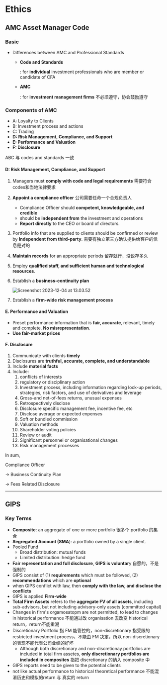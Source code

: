 # Ethics

## AMC Asset Manager Code

### Basic

- Differences between AMC and Professional Standards

    - **Code and Standards**

        : for **individual** investment professionals who are member or candidate of CFA

    - **AMC**

        : for **investment management firms** 不必须遵守，协会鼓励遵守

### Components of AMC

- A: Loyalty to Clients
- B: Investment process and actions
- C: Trading
- **D: Risk Management, Compliance, and Support**
- **E: Performance and Valuation**
- **F: Disclosure**

ABC 与 codes and standards 一致

#### D: Risk Management, Compliance, and Support

1. Managers must **comply with code and legal requirements** 需要符合codes和当地法律要求
2. **Appoint a compliance officer** 公司需要任命一个合规负责人
    - Compliance Officer should **competent, knowledgeable, and credible**
    - should be **independent from** the investment and operations
    - **Report directly** to the CEO or board of directors.

3. Portfolio info that are supplied to clients should be confirmed or review by **Independent from third-party**. 需要有独立第三方确认提供给客户的信息是对的

4. **Maintain records** for an appropriate periods 留存就行，没说存多久

5. Employ **qualified staff, and sufficient human and technological resources**.

6. Establish a **business-continuity plan**

    ![Screenshot 2023-12-04 at 13.03.52](https://cdn.jsdelivr.net/gh/eightsmile/ImageLib@main/Screenshot%202023-12-04%20at%2013.03.52.png)

7. Establish a **firm-wide risk management process**

#### E. Performance and Valuation

- Preset performance information that is **fair, accurate**, relevant, timely and complete. **No misrepresentation**.
- **Use fair-market prices**

#### F. Disclosure

1. Communicate with clients **timely**
2. Disclosures are **truthful, accurate, complete, and understandable**
3. Include **material facts**
4. Include: 
    1. conflicts of interests 
    2. regulatory or disciplinary action 
    3. Investment process, including information regarding lock-up periods, strategies, risk factors, and use of derivatives and leverage
    4. Gross-and net-of-fees returns, unusual expenses
    5. Retrospectively disclose
    6. Disclosure specific management fee, incentive fee, etc
    7. Disclose average or expected enpenses
    8. Soft or bundled commission
    9. Valuation methods
    10. Shareholder voting policies
    11. Review or audit
    12. Significant personnel or organisational changes
    13. Risk management processes

In sum,

Compliance Officer 

-> Business Continuity Plan 

-> Fees Related Disclosure

---

## GIPS

### Key Terms

- **Composite**: an aggregate of one or more portfolio 很多个 portfolio 的集合
- **Segregated Account (SMA**): a portfolio owned by a single client. 
- Pooled Fund
  - Broad distribution: mutual funds
  - Limited distribution: hedge fund
- **Fair representation and full disclosure**, **GIPS is voluntar**y 自愿的，不是强制的
- GIPS consist of (1) **requirements** which must be followed, (2) **recommendations** which are **optional**
- when GIPS conflict with law, then **comply with the law, and disclose the conflicts**
- GIPS is applied **Firm-wide**
- **Total Firm Assets** refers to the **aggregate FV of all assets**, including sub-advisors, but not including advisory-only assets (committed capital)
- Changes in firm's orgamosatopm are not permitted, to lead to changes in historical performance 不能通过改 organisation 去改变 historical return，return不能重溯
- Discretionary Portfolio 指 FM 能管控的，non-discretionary 指受限的restricted investment process，不能由 FM 决定，所以 non-discretionary 的表现不能代表公司业绩的好坏
  - Although both discretionary and non-discretionay portfolios are included in total firm assetes, **only discretionary portfolios are included in composites** 指把 discretionary 的纳入 composite 中
- GIPS reports need to be given to the potential clients
- not like actual performance to historical theoretical performance 不能混淆历史和模拟的return 与 真实的 return